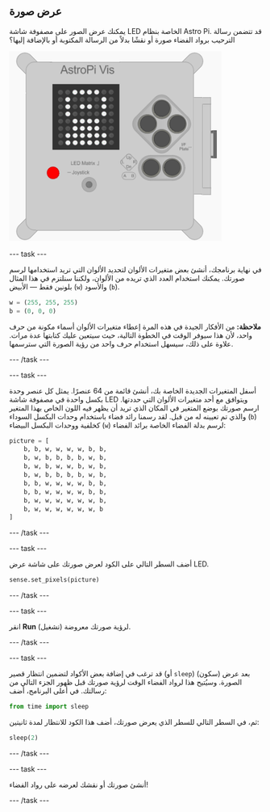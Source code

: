 ## عرض صورة

يمكنك عرض الصور على مصفوفة شاشة LED الخاصة بنظام Astro Pi. قد تتضمن رسالة الترحيب برواد الفضاء صورة أو نقشًا بدلاً من الرسالة المكتوبة أو بالإضافة إليها؟

![رائد فضاء](images/astronaut-pic.png)

--- task ---

في نهاية برنامجك، أنشئ بعض متغيرات الألوان لتحديد الألوان التي تريد استخدامها لرسم صورتك. يمكنك استخدام العدد الذي تريده من الألوان، ولكننا سنلتزم في هذا المثال بلونين فقط — الأبيض (`w`) والأسود (`b`).

```python
w = (255, 255, 255)
b = (0, 0, 0)
```

**ملاحظة:** من الأفكار الجيدة في هذه المرة إعطاء متغيرات الألوان أسماء مكونة من حرف واحد، لأن هذا سيوفر الوقت في الخطوة التالية، حيث سيتعين عليك كتابتها عدة مرات. علاوة على ذلك، سيسهل استخدام حرف واحد من رؤية الصورة التي سترسمها.

--- /task ---

--- task ---

أسفل المتغيرات الجديدة الخاصة بك، أنشئ قائمة من 64 عنصرًا. يمثل كل عنصر وحدة بكسل واحدة في مصفوفة شاشة LED ويتوافق مع أحد متغيرات الألوان التي حددتها. ارسم صورتك بوضع المتغير في المكان الذي تريد أن يظهر فيه اللون الخاص بهذا المتغير والذي تم تعيينه له من قبل. لقد رسمنا رائد فضاء باستخدام وحدات البكسل السوداء (`b`) كخلفية ووحدات البكسل البيضاء (`w`) لرسم بدلة الفضاء الخاصة برائد الفضاء:

```python
picture = [
    b, b, w, w, w, w, b, b,
    b, w, b, b, b, b, w, b,
    b, w, b, w, w, b, w, b,
    b, w, b, b, b, b, w, b,
    b, b, w, w, w, w, b, b,
    b, b, w, w, w, w, b, b,
    b, w, w, w, w, w, w, b,
    b, w, w, w, w, w, w, b
]
```

--- /task ---

--- task ---

أضف السطر التالي على الكود لعرض صورتك على شاشة عرض LED.

```python
sense.set_pixels(picture)
```

--- /task ---

--- task ---

انقر **Run** (تشغيل) لرؤية صورتك معروضة.

--- /task ---

--- task ---

قد ترغب في إضافة بعض الأكواد لتضمين انتظار قصير (أو `sleep`) (سكون) بعد عرض الصورة. وسيُتيح هذا لرواد الفضاء الوقت لرؤية صورتك قبل ظهور الجزء التالي من رسالتك. في أعلى البرنامج، أضف:

```python
from time import sleep
```

ثم، في السطر التالي للسطر الذي يعرض صورتك، أضف هذا الكود للانتظار لمدة ثانيتين:

```python
sleep(2)
```

--- /task ---

--- task ---

أنشئ صورتك أو نقشك لعرضه على رواد الفضاء!

--- /task ---